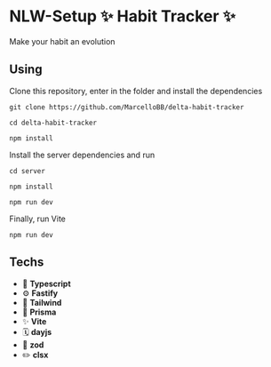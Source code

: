 # NLW-Setup ✨ Habit Tracker ✨
Make your habit an evolution

## Using 
Clone this repository, enter in the folder and install the dependencies
```shell
git clone https://github.com/MarcelloBB/delta-habit-tracker

cd delta-habit-tracker

npm install
```

Install the server dependencies and run
```shell
cd server

npm install

npm run dev
```

Finally, run Vite
```shell
npm run dev
```

## Techs
* 📌 **Typescript**
* ⚙️ **Fastify**
* 💄 **Tailwind**
* 🧾 **Prisma**
* ✨ **Vite**
* 🗓️ **dayjs**
* 🔧 **zod**
* ✏️ **clsx**
